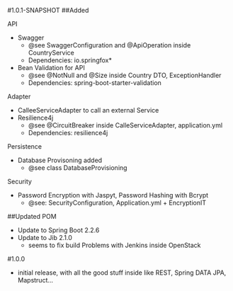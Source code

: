 #1.0.1-SNAPSHOT
##Added

API
- Swagger
    - @see SwaggerConfiguration and @ApiOperation inside CountryService
    - Dependencies: io.springfox*
- Bean Validation for API
    - @see @NotNull and @Size inside Country DTO, ExceptionHandler
    - Dependencies: spring-boot-starter-validation 

Adapter
- CalleeServiceAdapter to call an external Service
- Resilience4j
    - @see @CircuitBreaker inside CalleServiceAdapter, application.yml
    - Dependencies: resilience4j

Persistence
- Database Provisoning added
    - @see class DatabaseProvisioning

Security
- Password Encryption with Jaspyt, Password Hashing with Bcrypt
    - @see: SecurityConfiguration, Application.yml + EncryptionIT

##Updated
POM
- Update to Spring Boot 2.2.6
- Update to Jib 2.1.0
    - seems to fix build Problems with Jenkins inside OpenStack

#1.0.0 
- initial release, with all the good stuff inside like REST, Spring DATA JPA, Mapstruct...

